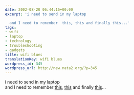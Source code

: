 ```yaml
---
date: 2002-08-20 06:44:15+00:00
excerpt: 'i need to send in my laptop

  and I need to remember  this, this and finally this...'
tags:
- wifi
- laptop
- technology
- troubleshooting
- gadgets
title: wifi blues
translationKey: wifi blues
wordpress_id: 345
wordpress_url: http://new.nata2.org/?p=345
---
```


i need to send in my laptop<br/>
and I need to remember  <a href="http://www.eprairie.com/discuss/readmsg.asp?messageID=4704">this</a>, <a href="http://tastytronic.net/pipermail/ufo/2001-June/000139.html">this</a> and finally <a href="http://www.wigle.net">this</a>...